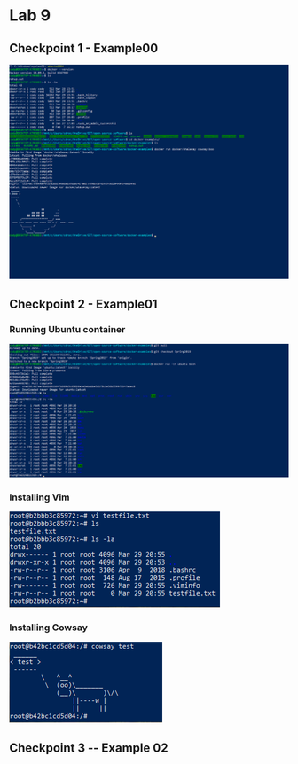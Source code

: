 # Lab 9

## Checkpoint 1 - Example00

![p1](images/docker_installed.png)

## Checkpoint 2 - Example01

### Running Ubuntu container

![p2](images/ubuntu_container.png)

### Installing Vim

![p3](images/vim_installed.png)

### Installing Cowsay

![p4](images/cowsay_installed.png)

## Checkpoint 3 -- Example 02


